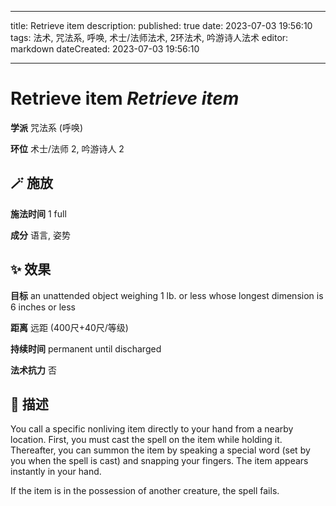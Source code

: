 
---
title: Retrieve item
description: 
published: true
date: 2023-07-03 19:56:10
tags: 法术, 咒法系, 呼唤, 术士/法师法术, 2环法术, 吟游诗人法术
editor: markdown
dateCreated: 2023-07-03 19:56:10

---

# **Retrieve item** *Retrieve item*

**学派** 咒法系 (呼唤) 

**环位** 术士/法师 2, 吟游诗人 2

## 🪄 施放

**施法时间** 1 full

**成分** 语言, 姿势

## ✨ 效果 

**目标** an unattended object weighing 1 lb. or less whose longest dimension is 6 inches or less 

**距离** 远距 (400尺+40尺/等级)  

**持续时间** permanent until discharged 

**法术抗力** 否

## 📖 描述

You call a specific nonliving item directly to your hand from a nearby location. First, you must cast the spell on the item while holding it. Thereafter, you can summon the item by speaking a special word (set by you when the spell is cast) and snapping your fingers. The item appears instantly in your hand.

If the item is in the possession of another creature, the spell fails.
    